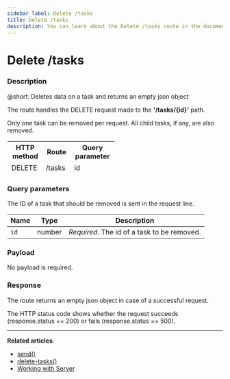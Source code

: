 ```yaml
---
sidebar_label: Delete /tasks
title: Delete /tasks
description: You can learn about the Delete /tasks route in the documentation of the DHTMLX JavaScript To Do List library. Browse developer guides and API reference, try out code examples and live demos, and download a free 30-day evaluation version of DHTMLX To Do List.
---
```


# Delete /tasks

### Description

@short: Deletes data on a task and returns an empty json object

The route handles the DELETE request made to the **'/tasks/{id}'** path.

Only one task can be removed per request. All child tasks, if any, are also removed. 


<table style="border: 1px solid white; border-collapse: collapse; width:50%">
<thead style="border: 1px solid white; border-collapse: collapse;">
<th style="width:25%">HTTP method</th>
<th style="width:25%">Route</th>
<th style="width:25%">Query parameter</th>
</thead>
<tbody style="border: 1px solid white; border-collapse: collapse">
<tr>
<td>DELETE</td>
<td>/tasks</td>
<td>id</td>
</tr>
</tbody>
</table>

### Query parameters

The ID of a task that should be removed is sent in the request line.

| Name       | Type        | Description |
| ----------- | ----------- | ----------- |
| `id`       |  number  | *Required*. The id of a task to be removed.|

### Payload

No payload is required.

### Response

The route returns an empty json object in case of a successful request.
 
The HTTP status code shows whether the request succeeds (response.status == 200) or fails (response.status == 500).

---

**Related articles**: 

- [send()](api/rest_api/methods/send_method.md)
- [delete-tasks()](api/methods/deletetask_method.md)
- [Working with Server](guides/working_with_server.md)